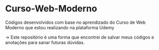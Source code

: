 # Curso-Web-Moderno
Códigos desenvolvidos com base no aprendizado do Curso de Web Moderno que estou realizando na plataforma Udemy

-> Este repositório é uma forma que encontrei de salvar meus códigos e anotações para sanar futuras dúvidas.
